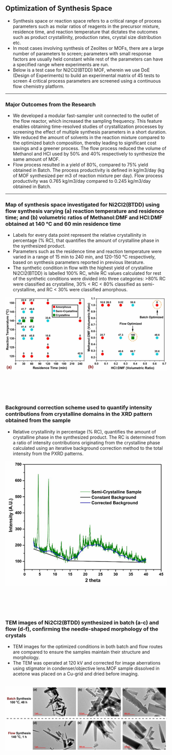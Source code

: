 ## Optimization of Synthesis Space <br>
- Synthesis space or reaction space refers to a critical range of process parameters such as molar ratios of reagents in the precursor mixture, residence time, and reaction temperature that dictates the outcomes such as product crystallinity, production rates, crystal size distribution etc.<br>
- In most cases involving synthesis of Zeolites or MOFs, there are a large number of parameters to screen; parameters with small response factors are usually held constant while rest of the parameters can have a specified range where experiments are run. <br> 
- Below is a test case for Ni2Cl2(BTDD) MOF, wherein we use DoE (Design of Experiments) to build an experimental matrix of 45 tests to screen 4 critical process parameters are screened using a continuous flow chemistry platform.<br>  

---

### Major Outcomes from the Research<br>
- We developed a modular fast-sampler unit connected to the outlet of the flow reactor, which increased the sampling frequency. This feature enables obtaining time-resolved studies of crystallization processes by screening the effect of multiple synthesis parameters in a short duration.<br>
- We reduced the amount of solvents in the reaction mixture compared to the optimized batch composition, thereby leading to significant cost savings and a greener process. The flow process reduced the volume of Methanol and HCl used by 50% and 40% respectively to synthesize the same amount of MOF.<br>
- Flow process resulted in a yield of 80%, compared to 75% yield obtained in Batch. The process productivity is defined in kg/m3/day (kg of MOF synthesized per m3 of reaction mixture per day). Flow process productivity was 0.765 kg/m3/day compared to 0.245 kg/m3/day obtained in Batch.

---

### Map of synthesis space investigated for Ni2Cl2(BTDD) using flow synthesis varying (a) reaction temperature and residence time; and (b) volumetric ratios of Methanol:DMF and HCl:DMF obtained at 140 °C and 60 min residence time <br>
- Labels for every data point represent the relative crystallinity in percentage (% RC), that quantifies the amount of crystalline phase in the synthesized product.<br> 
- Parameters such as the residence time and reaction temperature were varied in a range of 15 min to 240 min, and 120-150 °C respectively, based on synthesis parameters reported in previous literature.<br>
- The synthetic condition in flow with the highest yield of crystalline Ni2Cl2(BTDD) is labelled 100% RC, while RC values calculated for rest of the synthetic conditions were divided into three categories: >80% RC were classified as crystalline, 30% < RC < 80% classified as semi-crystalline, and RC < 30% were classified amorphous.<br>
<img src="images/SYN1.JPG?raw=true"/>

<br><br>
---

### Background correction scheme used to quantify intensity contributions from crystalline domains in the XRD pattern obtained from the sample <br>
- Relative crystallinity in percentage (% RC), quantifies the amount of crystalline phase in the synthesized product. The RC is determined from a ratio of intensity contributions originating from the crystalline phase calculated using an iterative background correction method to the total intensity from the PXRD patterns.<br> 
<img src="images/SYN2.JPG?raw=true"/>

<br><br>
---

### TEM images of Ni2Cl2(BTDD) synthesized in batch (a-c) and flow (d-f), confirming the needle-shaped morphology of the crystals <br>
- TEM images for the optimized conditions in both batch and flow routes are compared to ensure the samples maintain their structure and morphology.<br>
- The TEM was operated at 120 kV and corrected for image aberrations using stigmator in condenser/objective lens.MOF sample dissolved in acetone was placed on a Cu-grid and dried before imaging.<br><br>
<img src="images/SYN3.JPG?raw=true"/>

<br><br>
---
